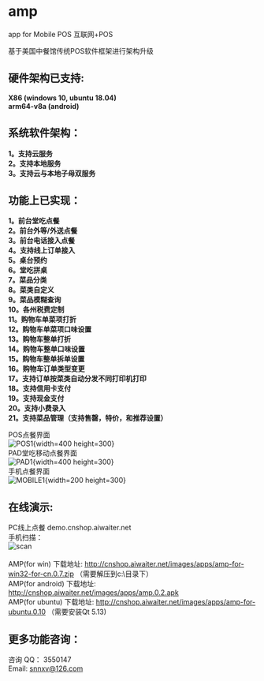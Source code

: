 # amp
app for Mobile POS 互联网+POS

基于美国中餐馆传统POS软件框架进行架构升级

## 硬件架构已支持: 
**X86 (windows 10, ubuntu 18.04)**<br/>
**arm64-v8a (android)**<br/>

## 系统软件架构：
**1。支持云服务**<br/>
**2。支持本地服务**<br/>
**3。支持云与本地子母双服务**<br/>

## 功能上已实现：
**1。前台堂吃点餐**<br/>
**2。前台外等/外送点餐**<br/>
**3。前台电话接入点餐**<br/>
**4。支持线上订单接入**<br/>
**5。桌台预约**<br/>
**6。堂吃拼桌**<br/>
**7。菜品分类**<br/>
**8。菜类自定义**<br/>
**9。菜品模糊查询**<br/>
**10。各州税费定制**<br/>
**11。购物车单菜项打折**<br/>
**12。购物车单菜项口味设置**<br/>
**13。购物车整单打折**<br/>
**14。购物车整单口味设置**<br/>
**15。购物车整单拆单设置**<br/>
**16。购物车订单类型变更**<br/>
**17。支持订单按菜类自动分发不同打印机打印**<br/>
**18。支持信用卡支付**<br/>
**19。支持现金支付**<br/>
**20。支持小费录入**<br/>
**21。支持菜品管理（支持售罄，特价，和推荐设置）**<br/>

POS点餐界面 <br/>![POS1](http://cnshop.aiwaiter.net/images/pos.jpg){width=400 height=300} <br/>
PAD堂吃移动点餐界面 <br/> ![PAD1](http://cnshop.aiwaiter.net/images/pad.jpg){width=400 height=300} <br/>
手机点餐界面 <br/> ![MOBILE1](http://cnshop.aiwaiter.net/images/phone.jpg){width=200 height=300} <br/>

## 在线演示:<br/>
PC线上点餐  demo.cnshop.aiwaiter.net<br/>
手机扫描：<br/> ![scan](http://cnshop.aiwaiter.net/images/demo-qrcode.png)<br/>
<br/>
AMP(for win) 下载地址: http://cnshop.aiwaiter.net/images/apps/amp-for-win32-for-cn.0.7.zip （需要解压到c:\目录下）<br/>
AMP(for android) 下载地址: http://cnshop.aiwaiter.net/images/apps/amp.0.2.apk<br/>
AMP(for ubuntu) 下载地址: http://cnshop.aiwaiter.net/images/apps/amp-for-ubuntu.0.10 （需要安装Qt 5.13)<br/>

## 更多功能咨询：<br/>
咨询 QQ： 3550147 <br/>
Email: snnxv@126.com <br/>



